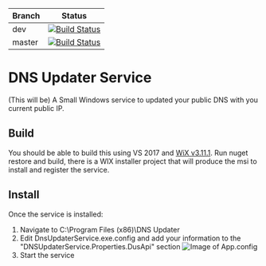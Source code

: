 | Branch  | Status |
|---|---|
| dev  | [![Build Status](https://dev.azure.com/smhernandez90/DNSUpdater/_apis/build/status/DNS%20Updater%20-%20dev)](https://dev.azure.com/smhernandez90/DNSUpdater/_build/latest?definitionId=1)  |
| master  | [![Build Status](https://dev.azure.com/smhernandez90/DNSUpdater/_apis/build/status/DNS%20Updater%20-%20master)](https://dev.azure.com/smhernandez90/DNSUpdater/_build/latest?definitionId=3)  |

# DNS Updater Service
(This will be) A Small Windows service to updated your public DNS with you current public IP.

## Build
You should be able to build this using VS 2017 and [WiX v3.11.1](https://github.com/wixtoolset/wix3/releases/tag/wix3111rtm). Run nuget restore and build, there is a WIX installer project that will produce the msi to install and register the service.

## Install
Once the service is installed:
1. Navigate to C:\Program Files (x86)\DNS Updater
2. Edit DnsUpdaterService.exe.config and add your information to the "DNSUpdaterService.Properties.DusApi" section
![Image of App.config](https://github.com/SmartyPantalones/DNSUpdater/blob/master/.github/images/Code_2018-10-03_10-38-38.png)
3. Start the service
